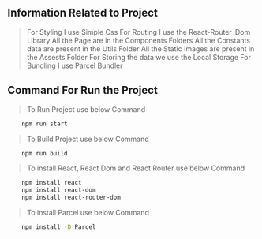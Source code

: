 ## Information Related to Project 
> For Styling I use Simple Css
> For Routing I use the React-Router_Dom Library
> All the Page are in the Components Folders
> All the Constants data are present in the Utils Folder
> All the Static Images are present in the Assests Folder
> For Storing the data we use the Local Storage
> For Bundling I  use Parcel Bundler

## Command For Run the Project
> To Run Project use below Command
```bash
    npm run start 
``` 
> To Build Project use below Command
```bash
    npm run build 
``` 
> To install React, React Dom and React Router use below Command
```bash
    npm install react
    npm install react-dom
    npm install react-router-dom
``` 
> To install Parcel use below Command
```bash
    npm install -D Parcel
``` 